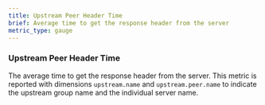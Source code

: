 ```yaml
---
title: Upstream Peer Header Time
brief: Average time to get the response header from the server
metric_type: gauge
---
```

### Upstream Peer Header Time
The average time to get the response header from the server. This metric is reported with
dimensions `upstream.name` and `upstream.peer.name` to indicate the upstream group name and the individual server name.
